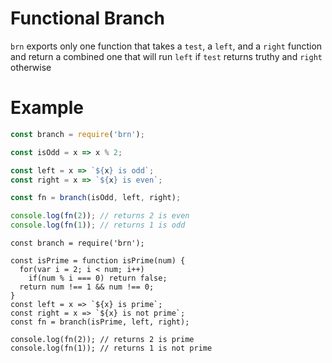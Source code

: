 # Functional Branch

`brn` exports only one function that takes a `test`, a `left`, and a `right`
function and return a combined one that will run `left` if `test` returns truthy
and `right` otherwise

# Example

```js
const branch = require('brn');

const isOdd = x => x % 2;

const left = x => `${x} is odd`;
const right = x => `${x} is even`;

const fn = branch(isOdd, left, right);

console.log(fn(2)); // returns 2 is even
console.log(fn(1)); // returns 1 is odd
```
```
const branch = require('brn');

const isPrime = function isPrime(num) {
  for(var i = 2; i < num; i++)
    if(num % i === 0) return false;
  return num !== 1 && num !== 0;
}
const left = x => `${x} is prime`;
const right = x => `${x} is not prime`;
const fn = branch(isPrime, left, right);

console.log(fn(2)); // returns 2 is prime
console.log(fn(1)); // returns 1 is not prime
```
